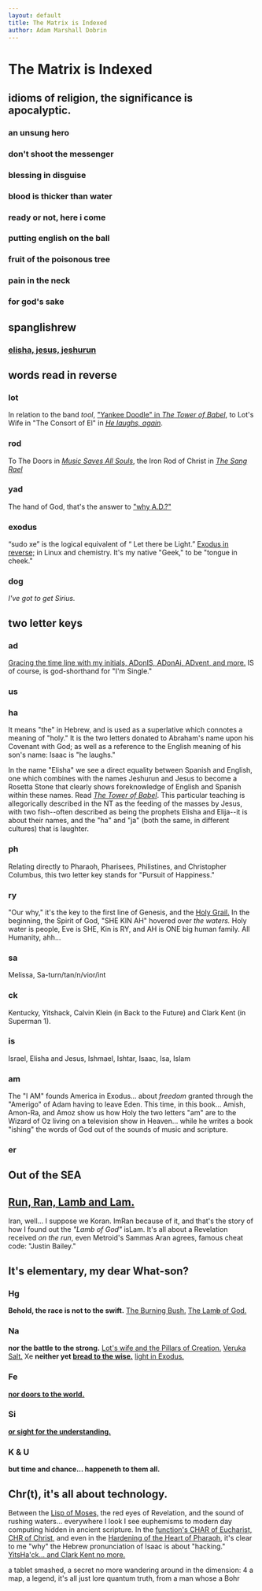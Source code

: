 ```yaml
---
layout: default
title: The Matrix is Indexed
author: Adam Marshall Dobrin
---
```

# The Matrix is Indexed


## idioms of religion, the significance is apocalyptic.
### an unsung hero
### don't shoot the messenger
### blessing in disguise
### blood is thicker than water
### ready or not, here i come
### putting english on the ball
### fruit of the poisonous tree
### pain in the neck
### for god's sake

## spanglishrew

### [elisha, jesus, jeshurun](the_tower_of_babel.html)

## words read in reverse

### lot

In relation to the band *tool*, ["Yankee Doodle" in *The Tower of Babel*](the_tower_of_babel.html#TOOL), to Lot's Wife in "The Consort of El" in [*He laughs, again*](he_laughs.html#SALT).

### rod

To The Doors in [*Music Saves All Souls*](music_saves_all_souls.html), the Iron Rod of Christ in [*The Sang Rael*](holy_water,_sang_rael.html)

### yad

The hand of God, that's the answer to ["why A.D.?"](the_letter_why.html)

### exodus

“sudo xe” is the logical equivalent of “ Let there be Light.” [Exodus in reverse;](behold,_the_burning_bush.html#LIGHT) in Linux and chemistry. It's my native "Geek," to be "tongue in cheek." 
 
### dog

*I've got to get Sirius.*

## two letter keys

### ad

[Gracing the time line with my initials, ADonIS, ADonAi, ADvent, and more.](im_single.html)  IS of course, is god-shorthand for "I'm Single."

### us

### ha

It means "the" in Hebrew, and is used as a superlative which connotes a meaning of "holy."  It is the two letters donated to Abraham's name upon his Covenant with God; as well as a reference to the English meaning of his son's name:  Isaac is "he laughs."

In the name "Elisha" we see a direct equality between Spanish and English, one which combines with the names Jeshurun and Jesus to become a Rosetta Stone that clearly shows foreknowledge of English and Spanish within these names.  Read [*The Tower of Babel*](the_tower_of_babel.html).  This particular teaching is allegorically described in the NT as the feeding of the masses by Jesus, with two fish--often described as being the prophets Elisha and Elija--it is about their names, and the "ha" and "ja" (both the same, in different cultures) that is laughter.

### ph

Relating directly to Pharaoh, Pharisees, Philistines, and Christopher Columbus, this two letter key stands for "Pursuit of Happiness."

### ry

"Our why," it's the key to the first line of Genesis, and the [Holy Grail.](holy_water,_sang_rael.html) In the beginning, the Spirit of God, "SHE KIN AH" hovered over *the waters.*  Holy water is people, Eve is SHE, Kin is RY, and AH is ONE big human family.  All Humanity, ahh...

### sa

Melissa, Sa-turn/tan/n/vior/int

### ck

Kentucky, Yitshack, Calvin Klein (in Back to the Future) and Clark Kent (in Superman 1).  

### is

Israel, Elisha and Jesus, Ishmael, Ishtar, Isaac, Isa, Islam

### am

The "I AM" founds America in Exodus... about *freedom* granted through the "Amerigo" of Adam having to leave Eden.  This time, in this book... Amish, Amon-Ra, and Amoz show us how Holy the two letters "am" are to the Wizard of Oz living on a television show in Heaven... while he writes a book "ishing" the words of God out of the sounds of music and scripture.

### er

## Out of the SEA

## [Run, Ran, Lamb and Lam.](the_lamb_of_god.html)
Iran, well... I suppose we Koran.  ImRan because of it, and that's the story of how I found out the *"Lamb of God"* isLam.  It's all about a Revelation received *on the run*, even Metroid's Sammas Aran agrees, famous cheat code: "Justin Bailey."

## It's elementary, my dear What-son?

### Hg
**Behold, the race is not to the swift.** [The Burning Bush.](behold,_the_burning_bush.html) [The Lam~~b~~ of God.](the_lamb_of_god.html)
### Na
**nor the battle to the strong.**  [Lot's wife and the Pillars of Creation.](he_laughs.html)  [Veruka Salt.](bread_for_the_poor.html)
 Xe
**neither yet [bread to the wise.](bread_for_the_poor.html)** [light in Exodus.](chapter1.html)
### Fe
**[nor doors to the world.](holy_water,_sang_rael.html)**
### Si
**[or sight for the understanding.](im_single.html)**
### K & U
**but time and chance... happeneth to them all.**

## Chr(t), it's all about technology.

Between the [Lisp of Moses,](the_encl.html) the red eyes of Revelation, and the sound of rushing waters... everywhere I look I see euphemisms to modern day computing hidden in ancient scripture.  In the [function's CHAR of Eucharist, CHR of Christ,](the_letter_why.html) and even in the [Hardening of the Heart of Pharaoh](expect_the_unexpected.html), it's clear to me "why" the Hebrew pronunciation of Isaac is about "hacking."  [YitsHa'ck... and Clark Kent no more.](the_letter_why.html)

a tablet smashed, a secret no more
wandering around in the dimension: 4
a map, a legend, it's all just lore
quantum truth, from a man whose a Bohr

